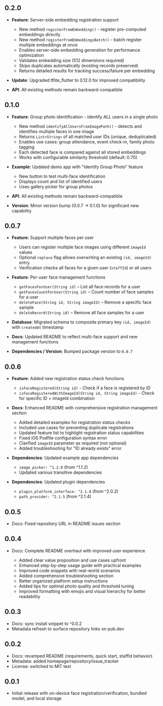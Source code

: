 ## 0.2.0

* **Feature**: Server-side embedding registration support

  * New method `registerFromEmbedding()` - register pre-computed embeddings directly
  * New method `registerFromEmbeddingsBatch()` - batch register multiple embeddings at once
  * Enables server-side embedding generation for performance optimization
  * Validates embedding size (512 dimensions required)
  * Skips duplicates automatically (existing records preserved)
  * Returns detailed results for tracking success/failure per embedding
* **Update**: Upgraded tflite_flutter to 0.12.0 for improved compatibility
* **API**: All existing methods remain backward-compatible

## 0.1.0

* **Feature**: Group photo identification - identify ALL users in a single photo

  * New method `identifyAllUsersFromImagePath()` - detects and identifies multiple faces in one image
  * Returns `List<String>` of all matched user IDs (unique, deduplicated)
  * Enables use cases: group attendance, event check-in, family photo tagging
  * Each detected face is compared against all stored embeddings
  * Works with configurable similarity threshold (default: 0.70)
* **Example**: Updated demo app with "Identify Group Photo" feature

  * New button to test multi-face identification
  * Displays count and list of identified users
  * Uses gallery picker for group photos
* **API**: All existing methods remain backward-compatible
* **Version**: Minor version bump (0.0.7 → 0.1.0) for significant new capability

## 0.0.7

* **Feature**: Support multiple faces per user

  * Users can register multiple face images using different `imageId` values
  * Optional `replace` flag allows overwriting an existing `(id, imageId)` entry
  * Verification checks all faces for a given user (`staffId`) or all users
* **Feature**: Per-user face management functions

  * `getFacesForUser(String id)` – List all face records for a user
  * `getFacesCountForUser(String id)` – Count number of face samples for a user
  * `deleteFace(String id, String imageId)` – Remove a specific face sample
  * `deleteRecord(String id)` – Remove all face samples for a user
* **Database**: Migrated schema to composite primary key `(id, imageId)` with `createdAt` timestamp
* **Docs**: Updated README to reflect multi-face support and new management functions
* **Dependencies / Version**: Bumped package version to `0.0.7`

## 0.0.6

* **Feature**: Added new registration status check functions

  * `isFaceRegistered(String id)` - Check if a face is registered by ID
  * `isFaceRegisteredWithImageId(String id, String imageId)` - Check for specific ID + imageId combination
* **Docs**: Enhanced README with comprehensive registration management section

  * Added detailed examples for registration status checks
  * Included use cases for preventing duplicate registrations
  * Updated feature list to highlight registration status capabilities
  * Fixed iOS Podfile configuration syntax error
  * Clarified `imageId` parameter as required (not optional)
  * Added troubleshooting for "ID already exists" error
* **Dependencies**: Updated example app dependencies

  * `image_picker: ^1.2.0` (from ^1.1.2)
  * Updated various transitive dependencies
* **Dependencies**: Updated plugin dependencies

  * `plugin_platform_interface: ^2.1.8` (from ^2.0.2)
  * `path_provider: ^2.1.5` (from ^2.1.4)

## 0.0.5

* Docs: Fixed repository URL in README issues section

## 0.0.4

* Docs: Complete README overhaul with improved user experience

  * Added clear value proposition and use cases upfront
  * Enhanced step-by-step usage guide with practical examples
  * Improved code snippets with real-world scenarios
  * Added comprehensive troubleshooting section
  * Better organized platform setup instructions
  * Added tips for optimal photo quality and threshold tuning
  * Improved formatting with emojis and visual hierarchy for better readability

## 0.0.3

* Docs: sync install snippet to ^0.0.2
* Metadata refresh to surface repository links on pub.dev

## 0.0.2

* Docs: revamped README (requirements, quick start, staffId behavior)
* Metadata: added homepage/repository/issue_tracker
* License: switched to MIT text

## 0.0.1

* Initial release with on-device face registration/verification, bundled model, and local storage